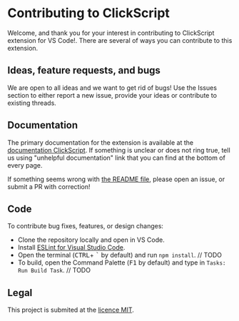 # Contributing to ClickScript

Welcome, and thank you for your interest in contributing to ClickScript extension for VS Code!. There are several of ways you can contribute to this extension.

## Ideas, feature requests, and bugs

We are open to all ideas and we want to get rid of bugs! Use the Issues section to either report a new issue, provide your ideas or contribute to existing threads.

## Documentation

The primary documentation for the extension is available at the [documentation ClickScript](README.md). If something is unclear or does not ring true, tell us using "unhelpful documentation" link that you can find at the bottom of every page.

If something seems wrong with [the README file](README.md), please open an issue, or submit a PR with correction!

## Code

To contribute bug fixes, features, or design changes:

- Clone the repository locally and open in VS Code.
- Install [ESLint for Visual Studio Code](https://marketplace.visualstudio.com/items?itemName=dbaeumer.vscode-eslint).
- Open the terminal (<kbd>CTRL</kbd>+ <kbd>\`</kbd> by default) and run `npm install`. // TODO
- To build, open the Command Palette (<kbd>F1</kbd> by default) and type in `Tasks: Run Build Task`. // TODO

## Legal

This project is submited at the [licence MIT](LICENCE.md).

<!-- Before we can accept your pull request you will need to sign a **Contribution License Agreement**. All you need to do is to submit a pull request, then the PR will get appropriately labelled (e.g. `cla-required`, `cla-norequired`, `cla-signed`, `cla-already-signed`). If you already signed the agreement we will continue with reviewing the PR, otherwise system will tell you how you can sign the CLA. Once you sign the CLA all future PR's will be labeled as `cla-signed`. // TODO -->
